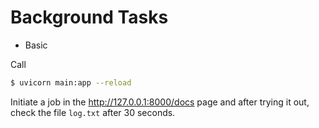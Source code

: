 # Background Tasks

- Basic

Call
```bash
$ uvicorn main:app --reload
```
Initiate a job in the http://127.0.0.1:8000/docs page
and after trying it out, check the file `log.txt` after 30 seconds.

